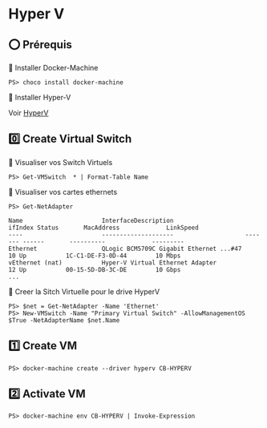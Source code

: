 # Hyper V


## :o: Prérequis

:pushpin: Installer Docker-Machine

```
PS> choco install docker-machine
```

:pushpin: Installer Hyper-V

Voir [HyperV](../H.HyperV)


## :zero: Create Virtual Switch


:pushpin: Visualiser vos Switch Virtuels

```
PS> Get-VMSwitch  * | Format-Table Name
```

:pushpin: Visualiser vos cartes ethernets

```
PS> Get-NetAdapter

Name                      InterfaceDescription                    ifIndex Status       MacAddress             LinkSpeed
----                      --------------------                    ------- ------       ----------             ---------
Ethernet                  QLogic BCM5709C Gigabit Ethernet ...#47      10 Up           1C-C1-DE-F3-0D-44        10 Mbps
vEthernet (nat)           Hyper-V Virtual Ethernet Adapter             12 Up           00-15-5D-DB-3C-DE        10 Gbps
...
```

:pushpin: Creer la Sitch Virtuelle pour le drive HyperV

```
PS> $net = Get-NetAdapter -Name 'Ethernet'
PS> New-VMSwitch -Name "Primary Virtual Switch" -AllowManagementOS $True -NetAdapterName $net.Name
```

## :one: Create VM


```
PS> docker-machine create --driver hyperv CB-HYPERV
```


## :two: Activate VM

```
PS> docker-machine env CB-HYPERV | Invoke-Expression
```
